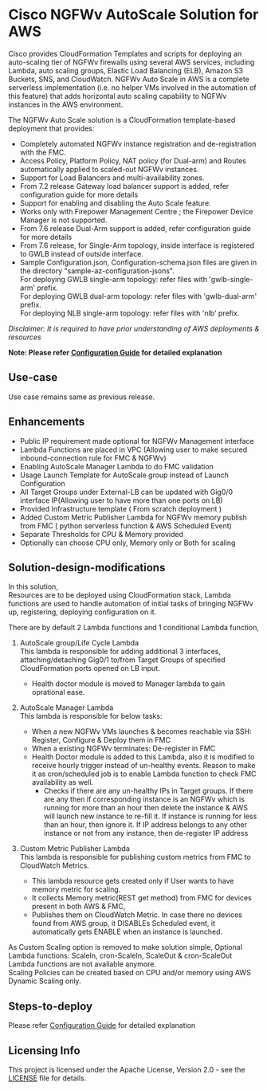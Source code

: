 # Cisco NGFWv AutoScale Solution for AWS

Cisco provides CloudFormation Templates and scripts for deploying an auto-scaling tier of NGFWv firewalls
using several AWS services, including Lambda, auto scaling groups, Elastic Load Balancing (ELB), Amazon
S3 Buckets, SNS, and CloudWatch.
NGFWv Auto Scale in AWS is a complete serverless implementation (i.e. no helper VMs involved in the
automation of this feature) that adds horizontal auto scaling capability to NGFWv instances in the AWS
environment.<br>

The NGFWv Auto Scale solution is a CloudFormation template-based deployment that provides:

* Completely automated NGFWv instance registration and de-registration with the FMC.
* Access Policy, Platform Policy, NAT policy (for Dual-arm)  and Routes automatically applied to scaled-out NGFWv instances.
* Support for Load Balancers and multi-availability zones.
* From 7.2 release Gateway load balancer support is added, refer configuration guide for more details
* Support for enabling and disabling the Auto Scale feature.
* Works only with Firepower Management Centre ; the Firepower Device Manager is not supported.
* From 7.6 release Dual-Arm support is added, refer configuration guide for more details
* From 7.6 release, for Single-Arm topology, inside interface is registered to GWLB instead of outside interface.
* Sample Configuration.json, Configuration-schema.json files are given in the directory "sample-az-configuration-jsons". <br>
For deploying GWLB single-arm topology: refer files with 'gwlb-single-arm' prefix. <br>
For deploying GWLB dual-arm topology: refer files with 'gwlb-dual-arm' prefix. <br>
For deploying NLB single-arm topology: refer files with 'nlb' prefix. <br>

*Disclaimer: It is required to have prior understanding of AWS deployments & resources*

**Note: Please refer [Configuration Guide](./deploy-ftdv-auto-scale-for-aws.pdf) for detailed explanation**

## Use-case

Use case remains same as previous release.

## Enhancements

*	Public IP requirement made optional for NGFWv Management interface
*	Lambda Functions are placed in VPC (Allowing user to make secured inbound-connection rule for FMC & NGFWv)
*	Enabling AutoScale Manager Lambda to do FMC validation
*	Usage Launch Template for AutoScale group instead of Launch Configuration
*	All Target Groups under External-LB can be updated with Gig0/0 interface IP(Allowing user to have more than one ports on LB)
*	Provided Infrastructure template ( From scratch deployment )
*	Added Custom Metric Publisher Lambda for NGFWv memory publish from FMC ( python serverless function & AWS Scheduled Event)
*	Separate Thresholds for CPU & Memory provided
*	Optionally can choose CPU only, Memory only or Both for scaling


## Solution-design-modifications
In this solution, <br>
Resources are to be deployed using CloudFormation stack, Lambda functions are used to
handle automation of initial tasks of bringing NGFWv up, registering, deploying configuration on it.

There are by default 2 Lambda functions and 1 conditional Lambda  function,
1. AutoScale group/Life Cycle Lambda <br>
    This lambda is responsible for adding additional 3 interfaces, attaching/detaching Gig0/1 to/from Target Groups of specified
    CloudFormation ports opened on LB input.
    *   Health doctor module is moved to Manager lambda to gain oprational ease.

2. AutoScale Manager Lambda <br>
    This lambda is responsible for below tasks:<br>
    *   When a new NGFWv VMs launches & becomes reachable via SSH: Register, Configure & Deploy them in FMC
    *   When a existing NGFWv terminates: De-register in FMC
    *   Health Doctor module is added to this Lambda, also it is modified to receive hourly trigger instead of un-healthy events.
        Reason to make it as cron/scheduled job is to enable Lambda function to check FMC availability as well.
        * Checks if there are any un-healthy IPs in Target groups. If there are any then if corresponding instance is an NGFWv which is running for more than an hour
          then delete the instance & AWS will launch new instance to re-fill it.
          If instance is running for less than an hour, then ignore it.
          If IP address belongs to any other instance or not from any instance, then de-register IP address

3. Custom Metric Publisher Lambda <br>
    This lambda is responsible for publishing custom metrics from FMC to CloudWatch Metrics. <br>
    *   This lambda resource gets created only if User wants to have memory metric for scaling.
    *   It collects Memory metric(REST get method) from FMC for devices present in both AWS & FMC,
    *   Publishes them on CloudWatch Metric. In case there no devices found from AWS group, it DISABLEs Scheduled event, it automatically gets
    ENABLE when an instance is launched.

As Custom Scaling option is removed to make solution simple,
Optional Lambda functions: ScaleIn, cron-ScaleIn, ScaleOut & cron-ScaleOut Lambda functions are not available anymore. <br>
Scaling Policies can be created based on CPU and/or memory using AWS Dynamic Scaling only.

## Steps-to-deploy

Please refer [Configuration Guide](./deploy-ftdv-auto-scale-for-aws.pdf) for detailed explanation

## Licensing Info

This project is licensed under the Apache License, Version 2.0 - see the [LICENSE](../../../LICENSE) file for details.
